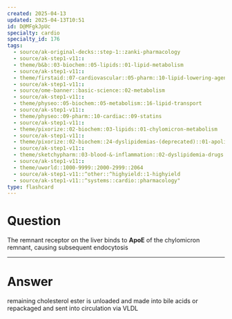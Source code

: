 ```yaml
---
created: 2025-04-13
updated: 2025-04-13T10:51
id: D@MFgkJpUc
specialty: cardio
specialty_id: 176
tags:
  - source/ak-original-decks::step-1::zanki-pharmacology
  - source/ak-step1-v11::
  - theme/b&b::03-biochem::05-lipids::01-lipid-metabolism
  - source/ak-step1-v11::
  - theme/firstaid::07-cardiovascular::05-pharm::10-lipid-lowering-agents::*lipid-physiology
  - source/ak-step1-v11::
  - source/ome-banner::basic-science::02-metabolism
  - source/ak-step1-v11::
  - theme/physeo::05-biochem::05-metabolism::16-lipid-transport
  - source/ak-step1-v11::
  - theme/physeo::09-pharm::10-cardiac::09-statins
  - source/ak-step1-v11::
  - theme/pixorize::02-biochem::03-lipids::01-chylomicron-metabolism
  - source/ak-step1-v11::
  - theme/pixorize::02-biochem::24-dyslipidemias-(deprecated)::01-apolipoproteins
  - source/ak-step1-v11::
  - theme/sketchypharm::03-blood-&-inflammation::02-dyslipidemia-drugs::01-statins
  - source/ak-step1-v11::
  - theme/uworld::1000-9999::2000-2999::2064
  - source/ak-step1-v11::^other::^highyield::1-highyield
  - source/ak-step1-v11::^systems::cardio::pharmacology"
type: flashcard
---
```


# Question
The remnant receptor on the liver binds to **ApoE** of the chylomicron remnant, causing subsequent endocytosis

---

# Answer
remaining cholesterol ester is unloaded and made into bile acids or repackaged and sent into circulation via VLDL